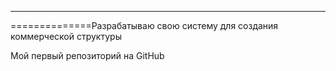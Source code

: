 --------------
==============Разрабатываю свою систему для создания коммерческой структуры

Мой первый репозиторий на GitHub
